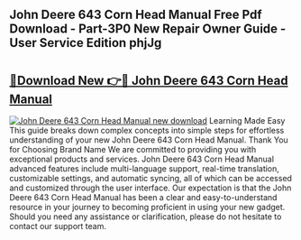## John Deere 643 Corn Head Manual Free Pdf Download - Part-3P0 New Repair Owner Guide - User Service Edition phjJg

# <h2><a href="http://bc87029.oget.top/?id=John+Deere+643+Corn+Head+Manual">🔗Download New 👉🔴 John Deere 643 Corn Head Manual</a></h2>

[![John Deere 643 Corn Head Manual new download](https://i.imgur.com/5g1atiW.png)](http://bc87029.oget.top/?id=John+Deere+643+Corn+Head+Manual)
Learning Made Easy This guide breaks down complex concepts into simple steps for effortless understanding of your new John Deere 643 Corn Head Manual. Thank You for Choosing Brand Name We are committed to providing you with exceptional products and services. John Deere 643 Corn Head Manual advanced features include multi-language support, real-time translation, customizable settings, and automatic syncing, all of which can be accessed and customized through the user interface. Our expectation is that the John Deere 643 Corn Head Manual has been a clear and easy-to-understand resource in your journey to becoming proficient in using your new gadget. Should you need any assistance or clarification, please do not hesitate to contact our support team.
